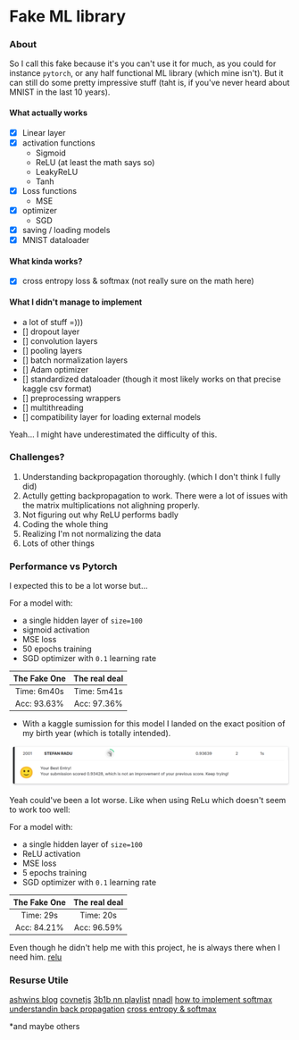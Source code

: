 # Fake ML library

### About 

So I call this fake because it's you can't use it for much, as you could for instance
`pytorch`, or any half functional ML library (which mine isn't). But it can still do some
pretty impressive stuff (taht is, if you've never heard about MNIST in the last 10 years).

#### What actually works
- [x] Linear layer
- [x] activation functions
  - Sigmoid
  - ReLU (at least the math says so)
  - LeakyReLU
  - Tanh
- [x] Loss functions
  - MSE
- [x] optimizer 
  - SGD
- [x] saving / loading models
- [x] MNIST dataloader

#### What kinda works?
- [x] cross entropy loss & softmax (not really sure on the math here)


#### What I didn't manage to implement
- a lot of stuff =)))
- [] dropout layer
- [] convolution layers
- [] pooling layers
- [] batch normalization layers
- [] Adam optimizer
- [] standardized dataloader (though it most likely works on that 
precise kaggle csv format)
- [] preprocessing wrappers
- [] multithreading
- [] compatibility layer for loading external models

Yeah... I might have underestimated the difficulty of this.


### Challenges?

1. Understanding backpropagation thoroughly. (which I don't think I fully did)
2. Actully getting backpropagation to work. There were a lot of issues with the
   matrix multiplications not alighning properly.
3. Not figuring out why ReLU performs badly
4. Coding the whole thing
5. Realizing I'm not normalizing the data
6. Lots of other things

### Performance vs Pytorch

I expected this to be a lot worse but...

For a model with:
* a single hidden layer of `size=100`
* sigmoid activation
* MSE loss
* 50 epochs training
* SGD optimizer with `0.1` learning rate

| The Fake One | The real deal |
|:---:|:---:|
| Time: 6m40s | Time: 5m41s |
| Acc: 93.63% | Acc: 97.36% |

- With a kaggle sumission for this model I landed on the exact position of my
 birth year (which is totally intended).

![submission](./assets/submission.png)

Yeah could've been a lot worse. Like when using ReLu which doesn't seem to work
too well:

For a model with:
* a single hidden layer of `size=100`
* ReLU activation
* MSE loss
* 5 epochs training
* SGD optimizer with `0.1` learning rate

| The Fake One | The real deal |
|:---:|:---:|
| Time: 29s | Time: 20s |
| Acc: 84.21% | Acc: 96.59% |

Even though he didn't help me with this project, he is always there when I need him.
[relu](https://www.youtube.com/watch?v=92pSi7rZJ7c)


### Resurse Utile

[ashwins blog](https://ashwins-code.github.io/posts)
[covnetjs](https://github.com/karpathy/convnetjs/blob/master/src)
[3b1b nn playlist](https://www.youtube.com/playlist?list=PLZHQObOWTQDNU6R1_67000Dx_ZCJB-3pi)
[nnadl](http://neuralnetworksanddeeplearning.com)
[how to implement softmax](https://automata88.medium.com/how-to-implement-the-softmax-derivative-independently-from-any-loss-function-ae6d44363a9d)
[understandin back propagation](https://gotensor.com/2018/11/12/understanding-backpropagation-detailed-review-of-the-backprop-function/)
[cross entropy & softmax](https://www.adeveloperdiary.com/data-science/deep-learning/neural-network-with-softmax-in-python/)

*and maybe others
